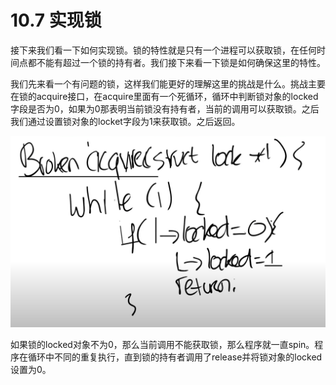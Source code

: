 # 10.7 实现锁

接下来我们看一下如何实现锁。锁的特性就是只有一个进程可以获取锁，在任何时间点都不能有超过一个锁的持有者。我们接下来看一下锁是如何确保这里的特性。

我们先来看一个有问题的锁，这样我们能更好的理解这里的挑战是什么。挑战主要在锁的acquire接口，在acquire里面有一个死循环，循环中判断锁对象的locked字段是否为0，如果为0那表明当前锁没有持有者，当前的调用可以获取锁。之后我们通过设置锁对象的locket字段为1来获取锁。之后返回。

![](../.gitbook/assets/image%20%28457%29.png)

如果锁的locked对象不为0，那么当前调用不能获取锁，那么程序就一直spin。程序在循环中不同的重复执行，直到锁的持有者调用了release并将锁对象的locked设置为0。

